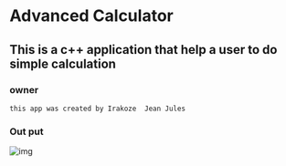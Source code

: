 # Advanced Calculator

## This is a c++ application that help a user to do simple calculation

### owner
`this app was created by Irakoze  Jean Jules`

### Out put

![img](https://user-images.githubusercontent.com/77435896/108358979-3f916300-71a4-11eb-981a-7c120dc0659f.png)
